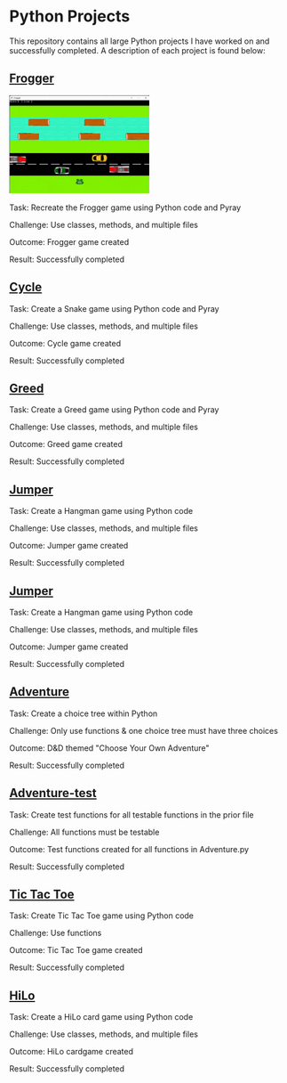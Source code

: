 # Python Projects
This repository contains all large Python projects I have worked on and successfully completed. A description of each project is found below:

## [Frogger](https://github.com/Ithielwen/Python-Projects/tree/main/Frogger)

<img src="Resources/frogger_gif.gif" width="50%">

Task: Recreate the Frogger game using Python code and Pyray

Challenge: Use classes, methods, and multiple files

Outcome: Frogger game created

Result: Successfully completed

## [Cycle](https://github.com/Ithielwen/Python-Projects/tree/main/Cycle)
Task: Create a Snake game using Python code and Pyray

Challenge: Use classes, methods, and multiple files

Outcome: Cycle game created

Result: Successfully completed

## [Greed](https://github.com/Ithielwen/Python-Projects/tree/main/Greed)
Task: Create a Greed game using Python code and Pyray

Challenge: Use classes, methods, and multiple files

Outcome: Greed game created

Result: Successfully completed

## [Jumper](https://github.com/Ithielwen/Python-Projects/tree/main/Jumper)
Task: Create a Hangman game using Python code

Challenge: Use classes, methods, and multiple files

Outcome: Jumper game created

Result: Successfully completed

## [Jumper](https://github.com/Ithielwen/Python-Projects/tree/main/Jumper)
Task: Create a Hangman game using Python code

Challenge: Use classes, methods, and multiple files

Outcome: Jumper game created

Result: Successfully completed

## [Adventure](https://github.com/Ithielwen/Python-Projects/tree/main/Choose%20Your%20Own%20Adventure)
Task: Create a choice tree within Python

Challenge: Only use functions & one choice tree must have three choices

Outcome: D&D themed "Choose Your Own Adventure"

Result: Successfully completed

## [Adventure-test](https://github.com/Ithielwen/Python-Projects/tree/main/Choose%20Your%20Own%20Adventure)
Task: Create test functions for all testable functions in the prior file

Challenge: All functions must be testable

Outcome: Test functions created for all functions in Adventure.py

Result: Successfully completed

## [Tic Tac Toe](https://github.com/Ithielwen/Python-Projects/tree/main/Tic%20Tac%20Toe)
Task: Create Tic Tac Toe game using Python code

Challenge: Use functions

Outcome: Tic Tac Toe game created

Result: Successfully completed

## [HiLo](https://github.com/Ithielwen/Python-Projects/tree/main/Hi%20Lo)
Task: Create a HiLo card game using Python code

Challenge: Use classes, methods, and multiple files

Outcome: HiLo cardgame created

Result: Successfully completed
